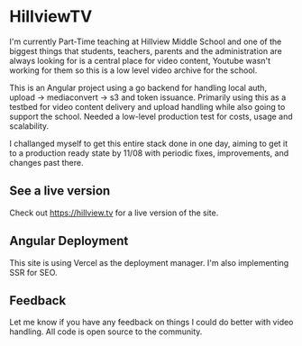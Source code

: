 # HillviewTV

I'm currently Part-Time teaching at Hillview Middle School and one of the biggest things that students, teachers, parents and the administration are always looking for is a central place for video content, Youtube wasn't working for them so this is a low level video archive for the school. 

This is an Angular project using a go backend for handling local auth, upload -> mediaconvert -> s3 and token issuance. Primarily using this as a testbed for video content delivery and upload handling while also going to support the school. Needed a low-level production test for costs, usage and scalability.

I challanged myself to get this entire stack done in one day, aiming to get it to a production ready state by 11/08 with periodic fixes, improvements, and changes past there. 

## See a live version

Check out https://hillview.tv for a live version of the site. 

## Angular Deployment

This site is using Vercel as the deployment manager. I'm also implementing SSR for SEO. 

## Feedback

Let me know if you have any feedback on things I could do better with video handling. All code is open source to the community. 
